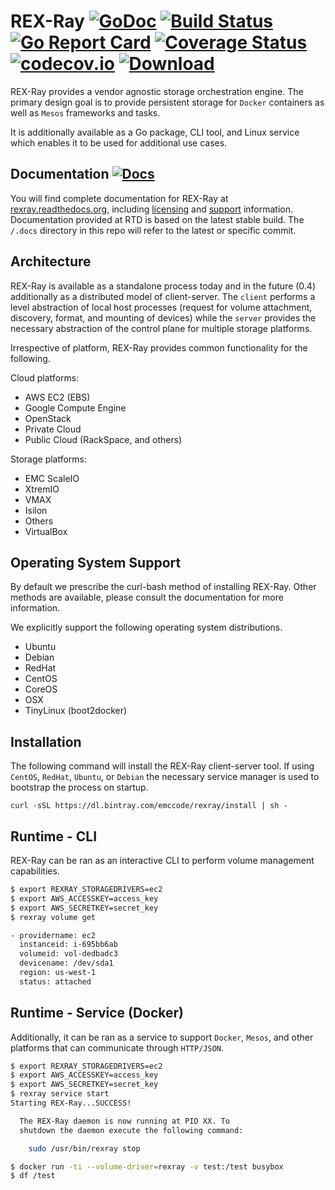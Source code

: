# REX-Ray [![GoDoc](https://godoc.org/github.com/emccode/rexray?status.svg)](http://godoc.org/github.com/emccode/rexray) [![Build Status](http://travis-ci.org/emccode/rexray.svg?branch=master)](https://travis-ci.org/emccode/rexray) [![Go Report Card](http://goreportcard.com/badge/emccode/rexray)](http://goreportcard.com/report/emccode/rexray) [![Coverage Status](http://coveralls.io/repos/emccode/rexray/badge.svg?branch=master&service=github&i=3)](https://coveralls.io/github/emccode/rexray?branch=master) [![codecov.io](https://codecov.io/github/emccode/rexray/coverage.svg?branch=master)](https://codecov.io/github/emccode/rexray?branch=master) [ ![Download](http://api.bintray.com/packages/emccode/rexray/stable/images/download.svg) ](https://dl.bintray.com/emccode/rexray/stable/latest/)

REX-Ray provides a vendor agnostic storage orchestration engine.  The primary
design goal is to provide persistent storage for `Docker` containers as well as
`Mesos` frameworks and tasks.

It is additionally available as a Go package, CLI tool, and Linux service which
enables it to be used for additional use cases.

## Documentation [![Docs](https://readthedocs.org/projects/rexray/badge/?version=stable)](http://rexray.readthedocs.org/en/stable/)
You will find complete documentation for REX-Ray at [rexray.readthedocs.org](http://rexray.readthedocs.org/en/stable/), including
[licensing](http://rexray.readthedocs.org/en/stable/about/license/) and
[support](http://rexray.readthedocs.org/en/stable/#getting-help) information.
Documentation provided at RTD is based on the latest stable build. The `/.docs`
directory in this repo will refer to the latest or specific commit.

## Architecture
REX-Ray is available as a standalone process today and in the future (0.4)
additionally as a distributed model of client-server.  The `client` performs a
level abstraction of local host processes (request for volume attachment,
  discovery, format, and mounting of devices) while the `server` provides the
  necessary abstraction of the control plane for multiple storage platforms.

Irrespective of platform, REX-Ray provides common functionality for the
following.

Cloud platforms:
- AWS EC2 (EBS)
- Google Compute Engine
- OpenStack
 - Private Cloud
 - Public Cloud (RackSpace, and others)

Storage platforms:
 - EMC ScaleIO
  - XtremIO
  - VMAX
  - Isilon
 - Others
 - VirtualBox

## Operating System Support
By default we prescribe the curl-bash method of installing REX-Ray.  Other
methods are available, please consult the documentation for more information.


We explicitly support the following operating system distributions.
- Ubuntu
- Debian
- RedHat
- CentOS
- CoreOS
- OSX
- TinyLinux (boot2docker)

## Installation
The following command will install the REX-Ray client-server tool.  If using
`CentOS`, `RedHat`, `Ubuntu`, or `Debian` the necessary service manager is used
to bootstrap the process on startup.  

`curl -sSL https://dl.bintray.com/emccode/rexray/install | sh -`

## Runtime - CLI
REX-Ray can be ran as an interactive CLI to perform volume management
capabilities.

```bash
$ export REXRAY_STORAGEDRIVERS=ec2
$ export AWS_ACCESSKEY=access_key
$ export AWS_SECRETKEY=secret_key
$ rexray volume get

- providername: ec2
  instanceid: i-695bb6ab
  volumeid: vol-dedbadc3
  devicename: /dev/sda1
  region: us-west-1
  status: attached
```

## Runtime - Service (Docker)
Additionally, it can be ran as a service to support `Docker`, `Mesos`, and other
 platforms that can communicate through `HTTP/JSON`.

```bash
$ export REXRAY_STORAGEDRIVERS=ec2
$ export AWS_ACCESSKEY=access_key
$ export AWS_SECRETKEY=secret_key
$ rexray service start
Starting REX-Ray...SUCCESS!

  The REX-Ray daemon is now running at PID XX. To
  shutdown the daemon execute the following command:

    sudo /usr/bin/rexray stop

$ docker run -ti --volume-driver=rexray -v test:/test busybox
$ df /test

```
